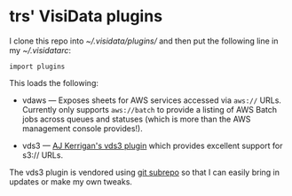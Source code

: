 # trs' VisiData plugins

I clone this repo into _~/.visidata/plugins/_ and then put the following line
in my _~/.visidatarc_:

    import plugins

This loads the following:

  - vdaws — Exposes sheets for AWS services accessed via `aws://` URLs.
    Currently only supports `aws://batch` to provide a listing of AWS Batch
    jobs across queues and statuses (which is more than the AWS management
    console provides!).

  - vds3 — [AJ Kerrigan's vds3 plugin](https://github.com/ajkerrigan/visidata-plugins)
    which provides excellent support for s3:// URLs.

The vds3 plugin is vendored using [git subrepo](https://github.com/ingydotnet/git-subrepo)
so that I can easily bring in updates or make my own tweaks.
